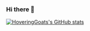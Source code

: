 ### Hi there 👋

<!--
**HoveringGoat/HoveringGoat** is a ✨ _special_ ✨ repository because its `README.md` (this file) appears on your GitHub profile.

Here are some ideas to get you started:

- 🔭 I’m currently working on ...
- 🌱 I’m currently learning ...
- 👯 I’m looking to collaborate on ...
- 🤔 I’m looking for help with ...
- 💬 Ask me about ...
- 📫 How to reach me: ...
- 😄 Pronouns: ...
- ⚡ Fun fact: ...
-->
[![HoveringGoats's GitHub stats](https://github-readme-stats.vercel.app/api?username=hoveringgoat&count_private=true&include_all_commits=true)](https://github.com/anuraghazra/github-readme-stats)
